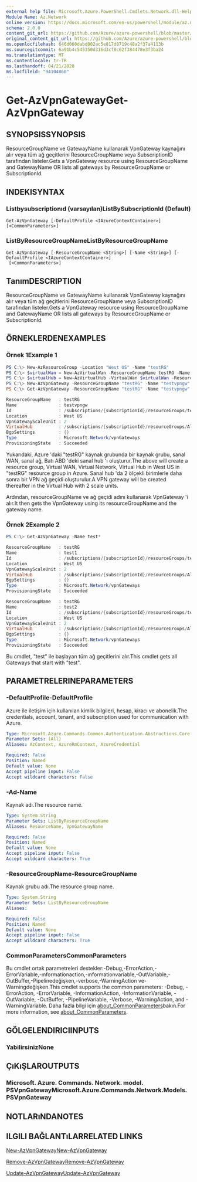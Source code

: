 ```yaml
---
external help file: Microsoft.Azure.PowerShell.Cmdlets.Network.dll-Help.xml
Module Name: Az.Network
online version: https://docs.microsoft.com/en-us/powershell/module/az.network/get-azvpngateway
schema: 2.0.0
content_git_url: https://github.com/Azure/azure-powershell/blob/master/src/Network/Network/help/Get-AzVpnGateway.md
original_content_git_url: https://github.com/Azure/azure-powershell/blob/master/src/Network/Network/help/Get-AzVpnGateway.md
ms.openlocfilehash: 646d060dabd002ac5e817d8719c48a2f37a4113b
ms.sourcegitcommit: 6a91b4c545350d316d3cf8c62f384478e3f3ba24
ms.translationtype: MT
ms.contentlocale: tr-TR
ms.lasthandoff: 04/21/2020
ms.locfileid: "94104860"
---
```

# <span data-ttu-id="f31a9-101">Get-AzVpnGateway</span><span class="sxs-lookup"><span data-stu-id="f31a9-101">Get-AzVpnGateway</span></span>

## <span data-ttu-id="f31a9-102">SYNOPSIS</span><span class="sxs-lookup"><span data-stu-id="f31a9-102">SYNOPSIS</span></span>
<span data-ttu-id="f31a9-103">ResourceGroupName ve GatewayName kullanarak VpnGateway kaynağını alır veya tüm ağ geçitlerini ResourceGroupName veya SubscriptionID tarafından listeler.</span><span class="sxs-lookup"><span data-stu-id="f31a9-103">Gets a VpnGateway resource using ResourceGroupName and GatewayName OR lists all gateways by ResourceGroupName or SubscriptionId.</span></span>

## <span data-ttu-id="f31a9-104">INDEKI</span><span class="sxs-lookup"><span data-stu-id="f31a9-104">SYNTAX</span></span>

### <span data-ttu-id="f31a9-105">Listbysubscriptionıd (varsayılan)</span><span class="sxs-lookup"><span data-stu-id="f31a9-105">ListBySubscriptionId (Default)</span></span>
```
Get-AzVpnGateway [-DefaultProfile <IAzureContextContainer>] [<CommonParameters>]
```

### <span data-ttu-id="f31a9-106">ListByResourceGroupName</span><span class="sxs-lookup"><span data-stu-id="f31a9-106">ListByResourceGroupName</span></span>
```
Get-AzVpnGateway [-ResourceGroupName <String>] [-Name <String>] [-DefaultProfile <IAzureContextContainer>]
 [<CommonParameters>]
```

## <span data-ttu-id="f31a9-107">Tanım</span><span class="sxs-lookup"><span data-stu-id="f31a9-107">DESCRIPTION</span></span>
<span data-ttu-id="f31a9-108">ResourceGroupName ve GatewayName kullanarak VpnGateway kaynağını alır veya tüm ağ geçitlerini ResourceGroupName veya SubscriptionID tarafından listeler.</span><span class="sxs-lookup"><span data-stu-id="f31a9-108">Gets a VpnGateway resource using ResourceGroupName and GatewayName OR lists all gateways by ResourceGroupName or SubscriptionId.</span></span>

## <span data-ttu-id="f31a9-109">ÖRNEKLERDEN</span><span class="sxs-lookup"><span data-stu-id="f31a9-109">EXAMPLES</span></span>

### <span data-ttu-id="f31a9-110">Örnek 1</span><span class="sxs-lookup"><span data-stu-id="f31a9-110">Example 1</span></span>

```powershell
PS C:\> New-AzResourceGroup -Location "West US" -Name "testRG"
PS C:\> $virtualWan = New-AzVirtualWan -ResourceGroupName testRG -Name myVirtualWAN -Location "West US"
PS C:\> $virtualHub = New-AzVirtualHub -VirtualWan $virtualWan -ResourceGroupName "testRG" -Name "westushub" -AddressPrefix "10.0.0.1/24"
PS C:\> New-AzVpnGateway -ResourceGroupName "testRG" -Name "testvpngw" -VirtualHubId $virtualHub.Id -BGPPeeringWeight 10 -VpnGatewayScaleUnit 2
PS C:\> Get-AzVpnGateway -ResourceGroupName "testRG" -Name "testvpngw"

ResourceGroupName   : testRG
Name                : testvpngw
Id                  : /subscriptions/{subscriptionId}/resourceGroups/testRG/providers/Microsoft.Network/vpnGateways/testvpngw
Location            : West US
VpnGatewayScaleUnit : 2
VirtualHub          : /subscriptions/{subscriptionId}/resourceGroups/Ali_pS_Test/providers/Microsoft.Network/virtualHubs/westushub
BgpSettings         : {}
Type                : Microsoft.Network/vpnGateways
ProvisioningState   : Succeeded
```

<span data-ttu-id="f31a9-111">Yukarıdaki, Azure 'daki "testRG" kaynak grubunda bir kaynak grubu, sanal WAN, sanal ağ, Batı ABD 'deki sanal hub 'ı oluşturur.</span><span class="sxs-lookup"><span data-stu-id="f31a9-111">The above will create a resource group, Virtual WAN, Virtual Network, Virtual Hub in West US in "testRG" resource group in Azure.</span></span> <span data-ttu-id="f31a9-112">Sanal hub 'da 2 ölçekli birimlerle daha sonra bir VPN ağ geçidi oluşturulur.</span><span class="sxs-lookup"><span data-stu-id="f31a9-112">A VPN gateway will be created thereafter in the Virtual Hub with 2 scale units.</span></span>

<span data-ttu-id="f31a9-113">Ardından, resourceGroupName ve ağ geçidi adını kullanarak VpnGateway 'i alır.</span><span class="sxs-lookup"><span data-stu-id="f31a9-113">It then gets the VpnGateway using its resourceGroupName and the gateway name.</span></span>

### <span data-ttu-id="f31a9-114">Örnek 2</span><span class="sxs-lookup"><span data-stu-id="f31a9-114">Example 2</span></span>

```powershell
PS C:\> Get-AzVpnGateway -Name test*

ResourceGroupName   : testRG
Name                : test1
Id                  : /subscriptions/{subscriptionId}/resourceGroups/testRG/providers/Microsoft.Network/vpnGateways/test1
Location            : West US
VpnGatewayScaleUnit : 2
VirtualHub          : /subscriptions/{subscriptionId}/resourceGroups/Ali_pS_Test/providers/Microsoft.Network/virtualHubs/westushub
BgpSettings         : {}
Type                : Microsoft.Network/vpnGateways
ProvisioningState   : Succeeded

ResourceGroupName   : testRG
Name                : test2
Id                  : /subscriptions/{subscriptionId}/resourceGroups/testRG/providers/Microsoft.Network/vpnGateways/test2
Location            : West US
VpnGatewayScaleUnit : 2
VirtualHub          : /subscriptions/{subscriptionId}/resourceGroups/Ali_pS_Test/providers/Microsoft.Network/virtualHubs/westushub
BgpSettings         : {}
Type                : Microsoft.Network/vpnGateways
ProvisioningState   : Succeeded
```

<span data-ttu-id="f31a9-115">Bu cmdlet, "test" ile başlayan tüm ağ geçitlerini alır.</span><span class="sxs-lookup"><span data-stu-id="f31a9-115">This cmdlet gets all Gateways that start with "test".</span></span>

## <span data-ttu-id="f31a9-116">PARAMETRELERINE</span><span class="sxs-lookup"><span data-stu-id="f31a9-116">PARAMETERS</span></span>

### <span data-ttu-id="f31a9-117">-DefaultProfile</span><span class="sxs-lookup"><span data-stu-id="f31a9-117">-DefaultProfile</span></span>
<span data-ttu-id="f31a9-118">Azure ile iletişim için kullanılan kimlik bilgileri, hesap, kiracı ve abonelik.</span><span class="sxs-lookup"><span data-stu-id="f31a9-118">The credentials, account, tenant, and subscription used for communication with Azure.</span></span>

```yaml
Type: Microsoft.Azure.Commands.Common.Authentication.Abstractions.Core.IAzureContextContainer
Parameter Sets: (All)
Aliases: AzContext, AzureRmContext, AzureCredential

Required: False
Position: Named
Default value: None
Accept pipeline input: False
Accept wildcard characters: False
```

### <span data-ttu-id="f31a9-119">-Ad</span><span class="sxs-lookup"><span data-stu-id="f31a9-119">-Name</span></span>
<span data-ttu-id="f31a9-120">Kaynak adı.</span><span class="sxs-lookup"><span data-stu-id="f31a9-120">The resource name.</span></span>

```yaml
Type: System.String
Parameter Sets: ListByResourceGroupName
Aliases: ResourceName, VpnGatewayName

Required: False
Position: Named
Default value: None
Accept pipeline input: False
Accept wildcard characters: True
```

### <span data-ttu-id="f31a9-121">-ResourceGroupName</span><span class="sxs-lookup"><span data-stu-id="f31a9-121">-ResourceGroupName</span></span>
<span data-ttu-id="f31a9-122">Kaynak grubu adı.</span><span class="sxs-lookup"><span data-stu-id="f31a9-122">The resource group name.</span></span>

```yaml
Type: System.String
Parameter Sets: ListByResourceGroupName
Aliases:

Required: False
Position: Named
Default value: None
Accept pipeline input: False
Accept wildcard characters: True
```

### <span data-ttu-id="f31a9-123">CommonParameters</span><span class="sxs-lookup"><span data-stu-id="f31a9-123">CommonParameters</span></span>
<span data-ttu-id="f31a9-124">Bu cmdlet ortak parametreleri destekler:-Debug,-ErrorAction,-ErrorVariable,-ınformationaction,-ınformationvariable,-OutVariable,-OutBuffer,-Pipelinedeğişken,-verbose,-WarningAction ve-Warningdeğişken.</span><span class="sxs-lookup"><span data-stu-id="f31a9-124">This cmdlet supports the common parameters: -Debug, -ErrorAction, -ErrorVariable, -InformationAction, -InformationVariable, -OutVariable, -OutBuffer, -PipelineVariable, -Verbose, -WarningAction, and -WarningVariable.</span></span> <span data-ttu-id="f31a9-125">Daha fazla bilgi için [about_CommonParameters](http://go.microsoft.com/fwlink/?LinkID=113216)bakın.</span><span class="sxs-lookup"><span data-stu-id="f31a9-125">For more information, see [about_CommonParameters](http://go.microsoft.com/fwlink/?LinkID=113216).</span></span>

## <span data-ttu-id="f31a9-126">GÖLGELENDIRICI</span><span class="sxs-lookup"><span data-stu-id="f31a9-126">INPUTS</span></span>

### <span data-ttu-id="f31a9-127">Yabilirsiniz</span><span class="sxs-lookup"><span data-stu-id="f31a9-127">None</span></span>

## <span data-ttu-id="f31a9-128">ÇıKıŞLAR</span><span class="sxs-lookup"><span data-stu-id="f31a9-128">OUTPUTS</span></span>

### <span data-ttu-id="f31a9-129">Microsoft. Azure. Commands. Network. model. PSVpnGateway</span><span class="sxs-lookup"><span data-stu-id="f31a9-129">Microsoft.Azure.Commands.Network.Models.PSVpnGateway</span></span>

## <span data-ttu-id="f31a9-130">NOTLARıNDA</span><span class="sxs-lookup"><span data-stu-id="f31a9-130">NOTES</span></span>

## <span data-ttu-id="f31a9-131">ILGILI BAĞLANTıLAR</span><span class="sxs-lookup"><span data-stu-id="f31a9-131">RELATED LINKS</span></span>

[<span data-ttu-id="f31a9-132">New-AzVpnGateway</span><span class="sxs-lookup"><span data-stu-id="f31a9-132">New-AzVpnGateway</span></span>](./New-AzVpnGateway.md)

[<span data-ttu-id="f31a9-133">Remove-AzVpnGateway</span><span class="sxs-lookup"><span data-stu-id="f31a9-133">Remove-AzVpnGateway</span></span>](./Remove-AzVpnGateway.md)

[<span data-ttu-id="f31a9-134">Update-AzVpnGateway</span><span class="sxs-lookup"><span data-stu-id="f31a9-134">Update-AzVpnGateway</span></span>](./Update-AzVpnGateway.md)
